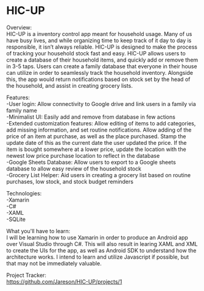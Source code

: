 # HIC-UP
Overview: <br/>
  HIC-UP is a inventory control app meant for household usage. Many of us have busy lives, and while organizing time to keep track of it day to day is responsible, it isn’t always reliable. HIC-UP is designed to make the process of tracking your household stock fast and easy. HIC-UP allows users to create a database of their household items, and quickly add or remove them in 3-5 taps. Users can create a family database that everyone in their house can utilize in order to seamlessly track the household inventory. Alongside this, the app would return notifications based on stock set by the head of the household, and assist in creating grocery lists.

Features: <br/>
  -User login: Allow connectivity to Google drive and link users in a family via family name<br/>
  -Minimalist UI: Easily add and remove from database in few actions<br/>
  -Extended customization features: Allow editing of items to add categories, add missing information, and set routine               notifications. Allow adding of the price of an item at purchase, as well as the place purchased. Stamp the update date of this as the current date the user updated the price. If the item is bought somewhere at a lower price, update the location with the newest low price purchase location to reflect in the database<br/>
  -Google Sheets Database: Allow users to export to a Google sheets database to allow easy review of the household stock<br/>
  -Grocery List Helper: Aid users in creating a grocery list based on routine purchases, low stock, and stock budget reminders <br/>



    
Technologies:<br/>
  -Xamarin<br/>
  -C#<br/>
  -XAML<br/>
  -SQLite<br/>
    
What you'll have to learn: <br/>
  I will be learning how to use Xamarin in order to produce an Android app over Visual Studio through C#. This will also result in learing XAML and XML to create the UIs for the app, as well as Android SDK to understand how the architecture works. I intend to learn and utilize Javascript if possible, but that may not be immediately valuable. 



Project Tracker: <br/>
https://github.com/Jareson/HIC-UP/projects/1

    
    

